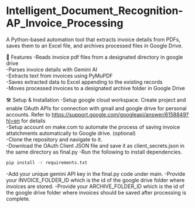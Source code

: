 # Intelligent_Document_Recognition-AP_Invoice_Processing
A Python-based automation tool that extracts invoice details from PDFs, saves them to an Excel file, and archives processed files in Google Drive.

📌 Features
 -Reads invoice pdf files from a designated directory in google drive</br>
 -Parses invoice details with Gemini AI</br>
 -Extracts text from invoices using PyMuPDF</br>
 -Saves extracted data to Excel appending to the existing records</br>
 -Moves processed invoices to a designated archive folder in Google Drive</br>

🛠 Setup & Installation
-Setup google cloud workspace. Create project and enable OAuth APIs for connection with gmail and google drive for personal accounts. Refer to https://support.google.com/googleapi/answer/6158849?hl=en for details</br>
-Setup account on make.com to automate the process of saving invoice attatchments automatically to Google drive. (optional)</br>
-Clone the repository and navigate to it. </br>
-Download the OAuth Client JSON file and save it as client_secrets.json in the same directory as final.py
-Run the following to install dependencies. 
```sh
pip install -r requirements.txt
```
-Add your unique gemini API key in the final.py code under main.
-Provide your INVOICE_FOLDER_ID which is the id of the google drive folder where invoices are stored. 
-Provide your ARCHIVE_FOLDER_ID which is the id of the google drive folder where invoices should be saved after processing is complete. 
